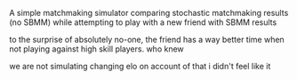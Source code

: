 A simple matchmaking simulator comparing stochastic matchmaking results (no SBMM) while attempting to play with a new friend with SBMM results

to the surprise of absolutely no-one, the friend has a way better time when not playing against high skill players. who knew

we are not simulating changing elo on account of that i didn't feel like it
